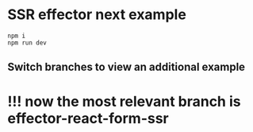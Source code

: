 # SSR effector next example
```
npm i
npm run dev
```

## Switch branches to view an additional example

# !!! now the most relevant branch is effector-react-form-ssr
